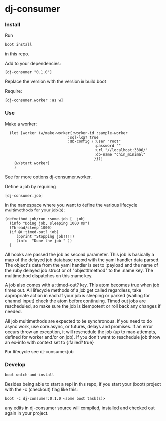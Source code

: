 # dj-consumer

### Install

Run

    boot install

in this repo.

Add to your dependencies:

    [dj-consumer "0.1.0"]

Replace the version with the version in build.boot

Require:

    [dj-consumer.worker :as w]

### Use

Make a worker:

```
  (let [worker (w/make-worker{:worker-id :sample-worker
                            :sql-log? true
                            :db-config {:user "root"
                                        :password ""
                                        :url "//localhost:3306/"
                                        :db-name "chin_minimal"
                                        }})]
    (w/start worker)
    )
```

See for more options dj-consumer.worker.

Define a job by requiring

    [dj-consumer.job]

in the namespace where you want to define the various lifecycle multimethods for
your job(s):

```
(defmethod job/run :some-job [_ job]
  (info "Doing job, sleeping 1000 ms")
  (Thread/sleep 1000)
  (if @(:timed-out? job)
     (pprint "Stopping job!!!!)
     (info  "Done the job " ))
  )
```

All hooks are passed the job as second parameter. This job is basically a map of
the delayed job database record with the yaml handler data parsed. The object's
data from the yaml handler is set to :payload and the name of the ruby
delayed job struct or of "object#method" to the :name key. The multimethod
dispatches on this :name key.

A job also comes with a :timed-out? key. This atom becomes true when job times
out. All lifecycle methods of a job get called regardless, take appropriate
action in each.If your job is sleeping or parked (waiting for channel input)
check the atom before continuing. Timed out jobs are rescheduled, so make sure
the job is idempotent or roll back any changes if needed.

All job multimethods are expected to be synchronous. If you need to do async
work, use core.async, or futures, delays and promises. If an error occurs throw
an exception, it will reschedule the job (up to max-attempts, defined for worker
and/or on job). If you don't want to reschedule job throw an ex-info with context
set to {:failed? true}

For lifecycle see dj-consumer.job

### Develop

    boot watch-and-install

Besides being able to start a repl in this repo, if you start your (boot) project with the
-c (checkout) flag like this:

    boot -c dj-consumer:0.1.0 <some boot task(s)>

any edits in dj-consumer source will compiled, installed and checked out again
in your project.
